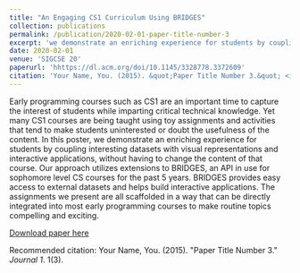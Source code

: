 ```yaml
---
title: "An Engaging CS1 Curriculum Using BRIDGES"
collection: publications
permalink: /publication/2020-02-01-paper-title-number-3
excerpt: 'we demonstrate an enriching experience for students by coupling interesting datasets with visual representations and interactive applications, without having to change the content of that course.'
date: 2020-02-01
venue: 'SIGCSE 20'
paperurl: 'hhttps://dl.acm.org/doi/10.1145/3328778.3372609'
citation: 'Your Name, You. (2015). &quot;Paper Title Number 3.&quot; <i>Journal 1</i>. 1(3).'
---
```

Early programming courses such as CS1 are an important time to capture the interest of students while imparting critical technical knowledge. Yet many CS1 courses are being taught using toy assignments and activities that tend to make students uninterested or doubt the usefulness of the content. In this poster, we demonstrate an enriching experience for students by coupling interesting datasets with visual representations and interactive applications, without having to change the content of that course. Our approach utilizes extensions to BRIDGES, an API in use for sophomore level CS courses for the past 5 years. BRIDGES provides easy access to external datasets and helps build interactive applications. The assignments we present are all scaffolded in a way that can be directly integrated into most early programming courses to make routine topics compelling and exciting.

[Download paper here](https://dl.acm.org/doi/10.1145/3328778.3372609)

Recommended citation: Your Name, You. (2015). "Paper Title Number 3." <i>Journal 1</i>. 1(3).
